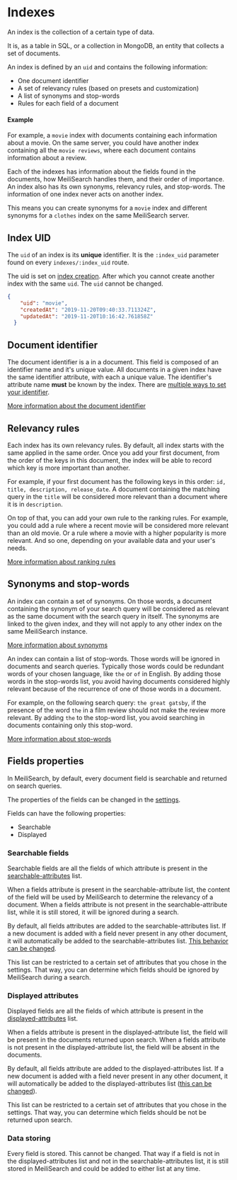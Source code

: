 # Indexes

An index is the collection of a certain type of data.

It is, as a table in SQL, or a collection in MongoDB, an entity that collects a set of documents.

An index is defined by an `uid` and contains the following information:
- One document identifier <glossary word="attribute"/>
- A set of relevancy rules (based on presets and customization)
- A list of synonyms and stop-words
- Rules for each field of a document


#### Example

For example, a `movie` index with documents containing each information about a movie. On the same server, you could have another index containing all the `movie reviews`, where each document contains information about a review.

Each of the indexes has information about the fields found in the documents, how MeiliSearch handles them, and their order of importance. An index also has its own synonyms, relevancy rules, and stop-words. The information of one index never acts on another index.

This means you can create synonyms for a `movie` index and different synonyms for a `clothes` index on the same MeiliSearch server.

## Index UID

The `uid` of an index is its **unique** identifier. It is the `:index_uid` parameter found on every `indexes/:index_uid` route.

The uid is set on [index creation](/references/indexes.md#create-an-index). After which you cannot create another index with the same `uid`.
The `uid` cannot be changed.


```json
{
    "uid": "movie",
    "createdAt": "2019-11-20T09:40:33.711324Z",
    "updatedAt": "2019-11-20T10:16:42.761858Z"
  }
```

## Document identifier

The document identifier is a <glossary word="field" /> in a document. This field is composed of an identifier <glossary word="attribute"/> name and it's unique value. All documents in a given index have the same identifier attribute, with each a unique value. The identifier's attribute name **must** be known by the index. There are [multiple ways to set your identifier](/guides/main_concepts/documents.md#setting-the-identifier).

[More information about the document identifier](/guides/main_concepts/documents.md#identifier)

## Relevancy rules

Each index has its own relevancy rules. By default, all index starts with the same <glossary word="ranking rules"/> applied in the same order. Once you add your first document, from the order of the keys in this document, the index will be able to record which key is more important than another.

For example, if your first document has the following keys in this order: `id, title, description, release_date`. A document containing the matching query in the `title` will be considered more relevant than a document where it is in `description`.

On top of that, you can add your own rule to the ranking rules. For example, you could add a rule where a recent movie will be considered more relevant than an old movie. Or a rule where a movie with a higher popularity is more relevant. And so one, depending on your available data and your user's needs.

[More information about ranking rules](/guides/main_concepts/relevancy.md)

## Synonyms and stop-words

An index can contain a set of synonyms. On those words, a document containing the synonym of your search query will be considered as relevant as the same document with the search query in itself. The synonyms are linked to the given index, and they will not apply to any other index on the same MeiliSearch instance.

[More information about synonyms](/guides/advanced_guides/synonyms.md)

An index can contain a list of stop-words. Those words will be ignored in documents and search queries. Typically those words could be redundant words of your chosen language, like `the` or `of` in English.
By adding those words in the stop-words list, you avoid having documents considered highly relevant because of the recurrence of one of those words in a document.

For example, on the following search query: `the great gatsby`, if the presence of the word `the` in a film review should not make the review more relevant. By adding `the` to the stop-word list, you avoid searching in documents containing only this stop-word.

[More information about stop-words](/guides/advanced_guides/stop_words.md)

## Fields properties

In MeiliSearch, by default, every document field is searchable and returned on search queries.

The properties of the fields can be changed in the [settings](/references/settings.md).

Fields can have the following properties:
- Searchable
- Displayed

### Searchable fields

Searchable fields are all the fields of which attribute is present in the [searchable-attributes](/references/searchable_attributes.md) list.

When a fields attribute is present in the searchable-attribute list, the content of the field will be used by MeiliSearch to determine the relevancy of a document.
When a fields attribute is not present in the searchable-attribute list, while it is still stored, it will be ignored during a search.

By default, all fields attributes are added to the searchable-attributes list. If a new document is added with a field never present in any other document, it will automatically be added to the searchable-attributes list. [This behavior can be changed](/references/accept_new_fields.md).

This list can be restricted to a certain set of attributes that you chose in the settings. That way, you can determine which fields should be ignored by MeiliSearch during a search.

### Displayed attributes

Displayed fields are all the fields of which attribute is present in the [displayed-attributes](/references/displayed_attributes.md) list.

When a fields attribute is present in the displayed-attribute list, the field will be present in the documents returned upon search.
When a fields attribute is not present in the displayed-attribute list, the field will be absent in the documents.

By default, all fields attribute are added to the displayed-attributes list. If a new document is added with a field never present in any other document, it will automatically be added to the displayed-attributes list ([this can be changed](/references/accept_new_fields.md)).

This list can be restricted to a certain set of attributes that you chose in the settings. That way, you can determine which fields should be not be returned upon search.

### Data storing

Every field is stored. This cannot be changed. That way if a field is not in the displayed-attributes list and not in the searchable-attributes list, it is still stored in MeiliSearch and could be added to either list at any time.
